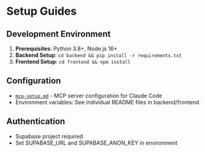 # Setup Guides

## Development Environment
1. **Prerequisites**: Python 3.8+, Node.js 16+
2. **Backend Setup**: `cd backend && pip install -r requirements.txt`
3. **Frontend Setup**: `cd frontend && npm install`

## Configuration
- [`mcp-setup.md`](./mcp-setup.md) - MCP server configuration for Claude Code
- Environment variables: See individual README files in backend/frontend

## Authentication
- Supabase project required
- Set SUPABASE_URL and SUPABASE_ANON_KEY in environment